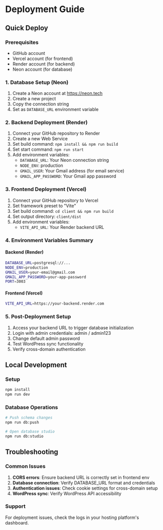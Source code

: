 # Deployment Guide

## Quick Deploy

### Prerequisites
- GitHub account
- Vercel account (for frontend)
- Render account (for backend)
- Neon account (for database)

### 1. Database Setup (Neon)
1. Create a Neon account at https://neon.tech
2. Create a new project
3. Copy the connection string
4. Set as `DATABASE_URL` environment variable

### 2. Backend Deployment (Render)
1. Connect your GitHub repository to Render
2. Create a new Web Service
3. Set build command: `npm install && npm run build`
4. Set start command: `npm run start`
5. Add environment variables:
   - `DATABASE_URL`: Your Neon connection string
   - `NODE_ENV`: production
   - `GMAIL_USER`: Your Gmail address (for email service)
   - `GMAIL_APP_PASSWORD`: Your Gmail app password

### 3. Frontend Deployment (Vercel)
1. Connect your GitHub repository to Vercel
2. Set framework preset to "Vite"
3. Set build command: `cd client && npm run build`
4. Set output directory: `client/dist`
5. Add environment variables:
   - `VITE_API_URL`: Your Render backend URL

### 4. Environment Variables Summary

#### Backend (Render)
```bash
DATABASE_URL=postgresql://...
NODE_ENV=production
GMAIL_USER=your-email@gmail.com
GMAIL_APP_PASSWORD=your-app-password
PORT=3003
```

#### Frontend (Vercel)
```bash
VITE_API_URL=https://your-backend.render.com
```

### 5. Post-Deployment Setup
1. Access your backend URL to trigger database initialization
2. Login with admin credentials: admin / admin123
3. Change default admin password
4. Test WordPress sync functionality
5. Verify cross-domain authentication

## Local Development

### Setup
```bash
npm install
npm run dev
```

### Database Operations
```bash
# Push schema changes
npm run db:push

# Open database studio
npm run db:studio
```

## Troubleshooting

### Common Issues
1. **CORS errors**: Ensure backend URL is correctly set in frontend env
2. **Database connection**: Verify DATABASE_URL format and credentials
3. **Authentication issues**: Check cookie settings for cross-domain setup
4. **WordPress sync**: Verify WordPress API accessibility

### Support
For deployment issues, check the logs in your hosting platform's dashboard.